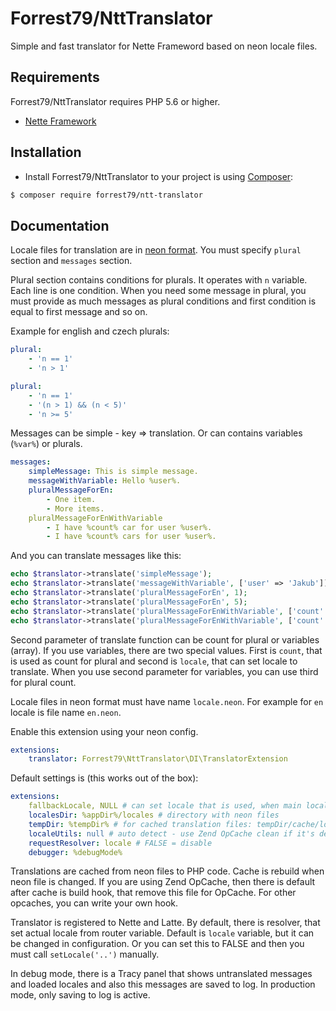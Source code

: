 Forrest79/NttTranslator
======

Simple and fast translator for Nette Frameword based on neon locale files.


Requirements
------------

Forrest79/NttTranslator requires PHP 5.6 or higher.

- [Nette Framework](https://github.com/nette/nette)


Installation
------------

* Install Forrest79/NttTranslator to your project is using  [Composer](http://getcomposer.org/):

```sh
$ composer require forrest79/ntt-translator
```


Documentation
------------

Locale files for translation are in [neon format](https://ne-on.org/). You must specify `plural` section and `messages` section.

Plural section contains conditions for plurals. It operates with `n` variable. Each line is one condition. When you need some message in plural, you must provide as much messages as plural conditions and first condition is equal to first message and so on.

Example for english and czech plurals:

```yml
plural:
    - 'n == 1'
    - 'n > 1'
```

```yml
plural:
    - 'n == 1'
    - '(n > 1) && (n < 5)'
    - 'n >= 5'
```

Messages can be simple - key => translation. Or can contains variables (`%var%`) or plurals.
 
```yml
messages:
    simpleMessage: This is simple message.
    messageWithVariable: Hello %user%.
    pluralMessageForEn:
        - One item.
        - More items.
    pluralMessageForEnWithVariable
        - I have %count% car for user %user%.
        - I have %count% cars for user %user%.
```

And you can translate messages like this:

```php
echo $translator->translate('simpleMessage');
echo $translator->translate('messageWithVariable', ['user' => 'Jakub']);
echo $translator->translate('pluralMessageForEn', 1);
echo $translator->translate('pluralMessageForEn', 5);
echo $translator->translate('pluralMessageForEnWithVariable', ['count' => 1, 'user' => 'Jakub']);
echo $translator->translate('pluralMessageForEnWithVariable', ['count' => 5, 'Jakub']);
```

Second parameter of translate function can be count for plural or variables (array). If you use variables, there are two special values. First is `count`, that is used as count for plural and second is `locale`, that can set locale to translate.
When you use second parameter for variables, you can use third for plural count.

Locale files in neon format must have name `locale.neon`. For example for `en` locale is file name `en.neon`.

Enable this extension using your neon config.

```yml
extensions:
    translator: Forrest79\NttTranslator\DI\TranslatorExtension
```

Default settings is (this works out of the box):

```yml
extensions:
    fallbackLocale, NULL # can set locale that is used, when main locale does't have message to translate (this is logged)
    localesDir: %appDir%/locales # directory with neon files
    tempDir: %tempDir% # for cached translation files: tempDir/cache/locales
    localeUtils: null # auto detect - use Zend OpCache clean if it's detect 
    requestResolver: locale # FALSE = disable
    debugger: %debugMode%
```

Translations are cached from neon files to PHP code. Cache is rebuild when neon file is changed. If you are using Zend OpCache, then there is default after cache is build hook, that remove this file for OpCache. For other opcaches, you can write your own hook.

Translator is registered to Nette and Latte. By default, there is resolver, that set actual locale from router variable. Default is `locale` variable, but it can be changed in configuration. Or you can set this to FALSE and then you must call `setLocale('..')` manually.   

In debug mode, there is a Tracy panel that shows untranslated messages and loaded locales and also this messages are saved to log. In production mode, only saving to log is active.
